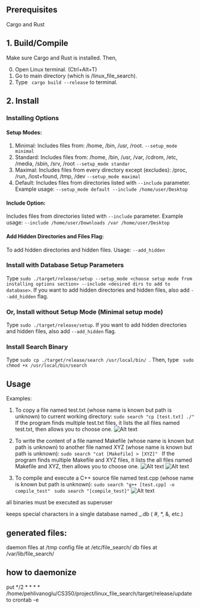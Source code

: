 ## Prerequisites
Cargo and Rust

## 1. Build/Compile
Make sure Cargo and Rust is installed. Then,

0. Open Linux terminal. (Ctrl+Alt+T)
1. Go to main directory (which is /linux_file_search).
2. Type ``` cargo build --release``` to terminal.

## 2. Install

### Installing Options
#### Setup Modes:
1. Minimal: Includes files from: /home, /bin, /usr, /root. ```--setup_mode minimal```
2. Standard: Includes files from: /home, /bin, /usr, /var, /cdrom, /etc, /media, /sbin, /srv, /root ```--setup_mode standar```
3. Maximal: Includes files from every directory except (excludes): /proc, /run, /lost+found, /tmp, /dev ```--setup_mode maximal```
4. Default: Includes files from directories listed with ``` --include ``` parameter. Example usage: ```--setup_mode default --include /home/user/Desktop```


#### Include Option:
Includes files from directories listed with ``` --include ``` parameter.
Example usage: ```--include /home/user/Downloads /var /home/user/Desktop```

#### Add Hidden Directories and Files Flag:
To add hidden directories and hidden files.
Usage: ```--add_hidden```


### Install with Database Setup Parameters
Type ```sudo ./target/release/setup --setup_mode <choose setup mode from installing options section> --include <desired dirs to add to database>```.
If you want to add hidden directories and hidden files, also add ``` --add_hidden ``` flag.

### Or, Install without Setup Mode (Minimal setup mode)
Type ```sudo ./target/release/setup```.
If you want to add hidden directories and hidden files, also add ``` --add_hidden ``` flag.

### Install Search Binary
Type ``` sudo cp ./target/release/search /usr/local/bin/  ```.
Then, type ``` sudo chmod +x /usr/local/bin/search```

## Usage
Examples:
1. To copy a file named test.txt (whose name is known but path is unknown) to current working directory:
```sudo search "cp [test.txt] ./" ```
If the program finds multiple test.txt files, it lists the all files named test.txt, then allows you to choose one.
![Alt text](md_images/list.png)



2. To write the content of a file named Makefile (whose name is known but path is unknown) to another file named XYZ (whose name is known but path is unknown):
   ```sudo search "cat [Makefile] > [XYZ]" ```
   If the program finds multiple Makefile and XYZ files, it lists the all files named Makefile and XYZ, then allows you to choose one.
   ![Alt text](md_images/list1.png)
   ![Alt text](md_images/list2.png)

3. To compile and execute a C++ source file named test.cpp (whose name is known but path is unknown):
   ```sudo search "g++ [test.cpp] -o compile_test" ```
   ```sudo search "[compile_test]"```
   ![Alt text](md_images/list3.png)

all binaries must be executed as superuser

keeps special characters in a single database named _.db ( #, *, &, etc.)
## generated files:
daemon files at /tmp
config file at /etc/file_search/
db files at /var/lib/file_search/

## how to daemonize
put */2 * * * * /home/pehlivanoglu/CS350/project/linux_file_search/target/release/update
to crontab -e

